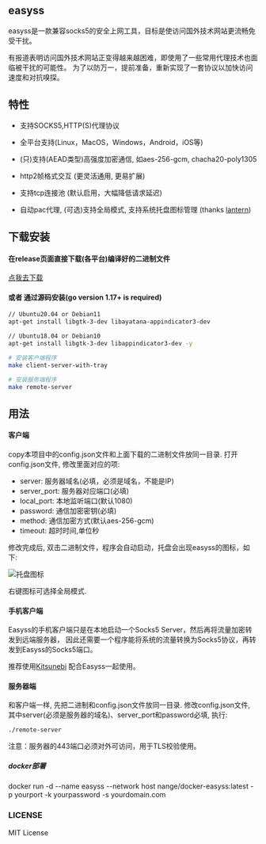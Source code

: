 ## easyss

easyss是一款兼容socks5的安全上网工具，目标是使访问国外技术网站更流畅免受干扰。

有报道表明访问国外技术网站正变得越来越困难，即使用了一些常用代理技术也面临被干扰的可能性。 
为了以防万一，提前准备，重新实现了一套协议以加快访问速度和对抗嗅探。

## 特性

* 支持SOCKS5,HTTP(S)代理协议

* 全平台支持(Linux，MacOS，Windows，Android，iOS等)

* (只)支持(AEAD类型)高强度加密通信, 如aes-256-gcm, chacha20-poly1305

* http2帧格式交互 (更灵活通用, 更易扩展)

* 支持tcp连接池 (默认启用，大幅降低请求延迟)

* 自动pac代理, (可选)支持全局模式, 支持系统托盘图标管理 (thanks [lantern](https://github.com/getlantern))


## 下载安装

#### 在release页面直接下载(各平台)编译好的二进制文件

[点我去下载](https://github.com/nange/easyss/releases)


#### 或者 通过源码安装(go version 1.17+ is required)

```sh
// Ubuntu20.04 or Debian11 
apt-get install libgtk-3-dev libayatana-appindicator3-dev

// Ubuntu18.04 or Debian10
apt-get install libgtk-3-dev libappindicator3-dev -y

# 安装客户端程序
make client-server-with-tray

# 安装服务端程序
make remote-server
```


## 用法

#### 客户端

copy本项目中的config.json文件和上面下载的二进制文件放同一目录.
打开config.json文件, 修改里面对应的项:
* server: 服务器域名(必填，必须是域名，不能是IP)
* server_port: 服务器对应端口(必填)
* local_port: 本地监听端口(默认1080)
* password: 通信加密密钥(必填)
* method: 通信加密方式(默认aes-256-gcm)
* timeout: 超时时间,单位秒

修改完成后, 双击二进制文件，程序会自动启动，托盘会出现easyss的图标，如下:

![托盘图标](https://raw.githubusercontent.com/nange/easyss/master/img/tray.png)

右键图标可选择全局模式. 


#### 手机客户端
Easyss的手机客户端只是在本地启动一个Socks5 Server，然后再将流量加密转发到远端服务器，
因此还需要一个程序能将系统的流量转换为Socks5协议，再转发到Easyss的Socks5端口。

推荐使用[Kitsunebi](https://github.com/eycorsican/kitsunebi-android) 配合Easyss一起使用。


#### 服务器端

和客户端一样, 先把二进制和config.json文件放同一目录. 
修改config.json文件, 其中server(必须是服务器的域名)、server_port和password必填, 执行:
```sh
./remote-server
```

注意：服务器的443端口必须对外可访问，用于TLS校验使用。

##### docker部署

docker run -d --name easyss --network host nange/docker-easyss:latest -p yourport -k yourpassword -s yourdomain.com


### LICENSE

MIT License
